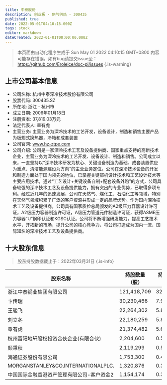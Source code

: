 ```yaml
---
title: 中泰股份
description: 创业板 - 供气供热 - 300435
published: true
date: 2022-05-01T04:10:15.000Z
tags: stock
editor: markdown
dateCreated: 2022-01-01T00:00:00.000Z
---
```


> 本页面由自动化程序生成于 Sun May 01 2022 04:10:15 GMT+0800
> 内容可能存在错误，如有bug请提交issue至：https://github.com/Eroleice/doc-pi/issues
{.is-warning}

## 上市公司基本信息
- 公司名称: 杭州中泰深冷技术股份有限公司
- 股票代码: 300435.SZ
- 所在地: 浙江 - 杭州市
- 成立日期: 2006年01月18日
- 注册资本: 37,819.03万元
- 法定代表人: 章有虎
- 主营业务: 主营业务为深冷技术的工艺开发，设备设计，制造和销售主要产品为板翅式换热器，冷箱和成套装置
- 公司官网: www.hz-ztpe.com
- 公司介绍: 公司是一家深冷技术工艺及设备提供商、国家重点支持的高新技术企业，主营业务为深冷技术的工艺开发、设备设计、制造和销售。公司成立以来，一直坚持以“深冷技术研发为核心、关键设备制造为基础、成套装置供应为重点、清洁能源建设为方向”的主营业务定位。公司在深冷技术设备的开发和制造方面处于国内领先的地位，已掌握关键部机设计技术和工艺设计技术等主要应用技术，通过“工艺设计+关键设备自制+配套设备外购”的方式，公司具备较强的深冷技术工艺及设备提供能力，拥有突出的专业优势，已取得多项专利。经过近几年的迅速发展，公司在天然气、煤化工、石油化工等领域，特别在天然气领域积累了广泛的客户资源并形成一定的品牌优势。作为国内深冷技术工艺及设备提供商，公司具有国家质检总局颁发的A2级压力容器设计许可证，A2级压力容器制造许可证，A级压力管道元件制造许可证，获得ASME压力容器“U”钢印认证和KGSC认证。公司将不断增强研发能力，提高工艺技术水平，开拓新的市场，提升公司的核心竞争力，将公司打造成为国内一流、国际知名的深冷技术工艺及设备提供商。


## 十大股东信息
> 股东持股数据截止于：2022年03月31日
{.is-info}

| 股东名称 | 持股数量（股） | 持股比例 |
| --- | --- | --- |
| 浙江中泰钢业集团有限公司 | 121,418,709 | 32.11% |
| 卞传瑞 | 30,230,466 | 7.99% |
| 王骏飞 | 22,264,302 | 5.89% |
| 刘立冬 | 22,180,259 | 5.86% |
| 章有虎 | 21,374,482 | 5.65% |
| 杭州富阳地轩股权投资合伙企业(有限合伙) | 2,204,600 | 0.58% |
| 颜秉秋 | 2,119,299 | 0.56% |
| 海通证券股份有限公司 | 1,753,300 | 0.46% |
| MORGANSTANLEY&CO.INTERNATIONALPLC. | 1,320,876 | 0.35% |
| 中国国际金融香港资产管理有限公司-客户资金2 | 1,154,174 | 0.31% |





